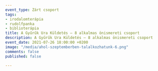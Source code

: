 ```yaml
---
event_type: Zárt csoport
tags:
- irodalomterápia
- rudolfpanka
- biblioterápia
title: A Gyűrűk Ura Küldetés – 8 alkalmas önismereti csoport
description: A Gyűrűk Ura Küldetés – 8 alkalmas önismereti csoport
event_date: 2021-07-26 18:00:00 +0200
image: "/media/ahol-szeptemberben-talalkozhatunk-6.png"
comments: false
published: false

---
```

